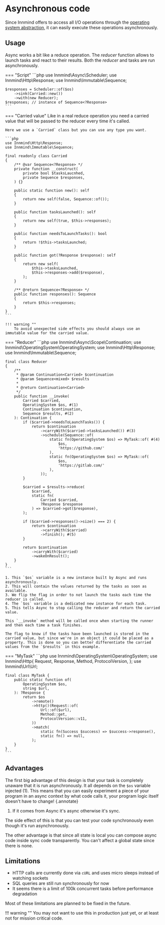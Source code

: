 # Asynchronous code

Since Innmind offers to access all I/O operations through the [operating system abstraction](../operating-system/index.md), it can easily execute these operations asynchronously.

## Usage

Async works a bit like a reduce operation. The _reducer_ function allows to launch tasks and react to their results. Both the _reducer_ and tasks are run asynchronously.

=== "Script"
    ```php
    use Innmind\Async\Scheduler;
    use Innmind\Http\Response;
    use Innmind\Immutable\Sequence;

    $responses = Scheduler::of($os)
        ->sink(Carried::new())
        ->with(new Reducer);
    $responses; // instance of Sequence<?Response>
    ```

=== "Carried value"
    Like in a real reduce operation you need a carried value that will be passed to the reducer every time it's called.

    Here we use a `Carried` class but you can use any type you want.

    ```php
    use Innmind\Http\Response;
    use Innmind\Immutable\Sequence;

    final readonly class Carried
    {
        /** @var Sequence<?Response> */
        private function __construct(
            private bool $tasksLaucnhed,
            private Sequence $responses,
        ) {}

        public static function new(): self
        {
            return new self(false, Sequence::of());
        }

        public function tasksLaunched(): self
        {
            return new self(true, $this->responses);
        }

        public function needsToLaunchTasks(): bool
        {
            return !$this->tasksLaunched;
        }

        public function got(?Response $response): self
        {
            return new self(
                $this->tasksLaunched,
                $this->responses->add($response),
            );
        }

        /** @return Sequence<?Response> */
        public function responses(): Sequence
        {
            return $this->responses;
        }
    }
    ```

    !!! warning ""
        To avoid unexpected side effects you should always use an immutable value for the carried value.

=== "Reducer"
    ```php
    use Innmind\Async\Scope\Continuation;
    use Innmind\OperatingSystem\OperatingSystem;
    use Innmind\Http\Response;
    use Innmind\Immutable\Sequence;

    final class Reducer
    {
        /**
         * @param Continuation<Carried> $continuation
         * @param Sequence<mixed> $results
         *
         * @return Continuation<Carried>
         */
        public function __invoke(
            Carried $carried,
            OperatingSystem $os, #(1)
            Continuation $continuation,
            Sequence $results, #(2)
        ): Continuation {
            if ($carried->needsToLaunchTasks()) {
                return $continuation
                    ->carryWith($carried->tasksLaunched()) #(3)
                    ->schedule(Sequence::of(
                        static fn(OperatingSystem $os) => MyTask::of( #(4)
                            $os,
                            'https://github.com/'
                        ),
                        static fn(OperatingSystem $os) => MyTask::of(
                            $os,
                            'https://gitlab.com/'
                        ),
                    ));
            }

            $carried = $results->reduce(
                $carried,
                static fn(
                    Carried $carried,
                    ?Response $response
                ) => $carried->got($response),
            );

            if ($carried->responses()->size() === 2) {
                return $continuation
                    ->carryWith($carried)
                    ->finish(); #(5)
            }

            return $continuation
                ->carryWith($carried)
                ->wakeOnResult();
        }
    }
    ```

    1. This `$os` variable is a new instance built by Async and runs asynchronously.
    2. This will contain the values returned by the tasks as soon as available.
    3. We flip the flag in order to not launch the tasks each time the reducer is called.
    4. The `$os` variable is a dedicated new instance for each task.
    5. This tells Async to stop calling the reducer and return the carried value.

    This `__invoke` method will be called once when starting the runner and then each time a task finishes.

    The flag to know if the tasks have been launched is stored in the carried value, but since we're in an object it could be placed as a property. This is done so you can better differentiate the carried values from the `$results` in this example.

=== "MyTask"
    ```php
    use Innmind\OperatingSystem\OperatingSystem;
    use Innmind\Http\{
        Request,
        Response,
        Method,
        ProtocolVersion,
    };
    use Innmind\Url\Url;

    final class MyTask {
        public static function of(
            OperatingSystem $os,
            string $url,
        ): ?Response {
            return $os
                ->remote()
                ->http()(Request::of(
                    Url::of($url),
                    Method::get,
                    ProtocolVersion::v11,
                ))
                ->match(
                    static fn(Success $success) => $success->response(),
                    static fn() => null,
                );
        }
    }
    ```


## Advantages

The first big advantage of this design is that your task is completely unaware that it is run asynchronously. It all depends on the `$os` variable injected (1). This means that you can easily experiment a piece of your program in an async context by what code calls it, your program logic itself doesn't have to change!
{.annotate}

1. If it comes from Async it's async otherwise it's sync.

The side effect of this is that you can test your code synchronously even though it's run asynchronously.

The other advantage is that since all state is local you can compose async code inside sync code transparently. You can't affect a global state since there is none.

## Limitations

- HTTP calls are currently done via `cURL` and uses micro sleeps instead of watching sockets
- SQL queries are still run synchronously for now
- It seems there is a limit of 100k concurrent tasks before performance degradation

Most of these limitations are planned to be fixed in the future.

!!! warning ""
    You may not want to use this in production just yet, or at least not for mission critical code.

